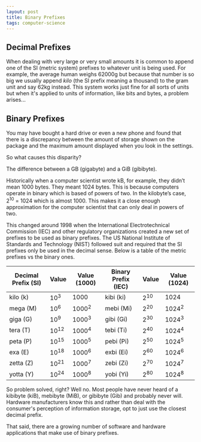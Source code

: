 ```yaml
---
layout: post
title: Binary Prefixes
tags: computer-science
---
```

## Decimal Prefixes
When dealing with very large or very small amounts it is common to
append one of the SI (metric system) prefixes to whatever unit is being
used. For example, the average human weighs 62000g but because that
number is so big we usually append *kilo* (the SI prefix meaning a
thousand) to the gram unit and say 62kg instead. This system works
just fine for all sorts of units but when it's applied to units of
information, like bits and bytes, a problem arises...

<!--more-->

## Binary Prefixes
You may have bought a hard drive or even a new phone and found that
there is a discrepancy between the amount of storage shown on the
package and the maximum amount displayed when you look in the
settings.

So what causes this disparity?

The difference between a GB (gigabyte) and a GiB (gibibyte).

Historically when a computer scientist wrote kB, for example, they didn’t mean 1000 bytes. They meant 1024 bytes. This is because computers operate in binary which is based of powers of two. In the kilobyte’s case, 2<sup>10</sup> = 1024 which is almost 1000. This makes it a close enough approximation for the computer scientist that can only deal in powers of two.

This changed around 1998 when the International Electrotechnical Commission (IEC) and other regulatory organizations created a new set of prefixes to be used as binary prefixes. The US National Institute of Standards and Technology (NIST) followed suit and required that the SI prefixes only be used in the decimal sense. Below is a table of the metric prefixes vs the binary ones.

Decimal Prefix (SI) | Value | Value (1000) | Binary Prefix (IEC) | Value | Value (1024)
--|--|--|--|--|--
kilo (k) | 10<sup>3</sup> | 1000 | kibi (ki) | 2<sup>10</sup> | 1024
mega (M) | 10<sup>6</sup> | 1000<sup>2</sup> | mebi (Mi) | 2<sup>20</sup> | 1024<sup>2</sup>
giga (G) | 10<sup>9</sup> | 1000<sup>3</sup> | gibi (Gi) | 2<sup>30</sup> | 1024<sup>3</sup>
tera (T) | 10<sup>12</sup> | 1000<sup>4</sup> | tebi (Ti) | 2<sup>40</sup> | 1024<sup>4</sup>
peta (P\) | 10<sup>15</sup> | 1000<sup>5</sup> | pebi (Pi\) | 2<sup>50</sup> | 1024<sup>5</sup>
exa (E) | 10<sup>18</sup> | 1000<sup>6</sup> | exbi (Ei) | 2<sup>60</sup> | 1024<sup>6</sup>
zetta (Z) | 10<sup>21</sup> | 1000<sup>7</sup> | zebi (Zi) | 2<sup>70</sup> | 1024<sup>7</sup>
yotta (Y) | 10<sup>24</sup> | 1000<sup>8</sup> | yobi (Yi) | 2<sup>80</sup> | 1024<sup>8</sup>

So problem solved, right? Well no. Most people have never heard of a kibibyte (kiB), mebibyte (MiB), or gibibyte (Gib) and probably never will. Hardware manufacturers know this and rather than deal with the consumer's perception of information storage, opt to just use the closest decimal prefix.

That said, there are a growing number of software and hardware applications that make use of binary prefixes.
